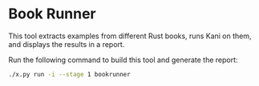 # Book Runner

This tool extracts examples from different Rust books, runs Kani on them, and
displays the results in a report.

Run the following command to build this tool and generate the report:
```bash
./x.py run -i --stage 1 bookrunner
```
